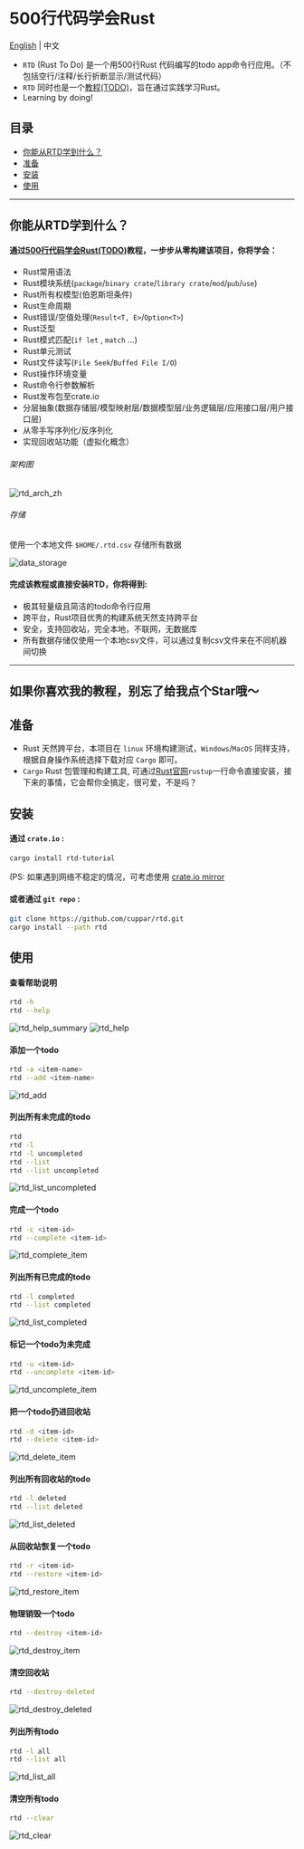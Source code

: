 # 500行代码学会Rust
[English](https://github.com/cuppar/rtd#learn-rust-by-500-lines-code) | 中文

- `RTD` (Rust To Do) 是一个用500行Rust 代码编写的todo app命令行应用。（不包括空行/注释/长行折断显示/测试代码）
- `RTD` 同时也是一个[教程(TODO)]()，旨在通过实践学习Rust。
- Learning by doing!

## 目录

- [你能从RTD学到什么？](#你能从rtd学到什么)
- [准备](#准备)
- [安装](#安装)
- [使用](#使用)

---

## 你能从RTD学到什么？

#### 通过[500行代码学会Rust(TODO)]()教程，一步步从零构建该项目，你将学会：
  - Rust常用语法
  - Rust模块系统(`package`/`binary crate`/`library crate`/`mod`/`pub`/`use`)
  - Rust所有权模型(伯恩斯坦条件)
  - Rust生命周期
  - Rust错误/空值处理(`Result<T, E>`/`Option<T>`)
  - Rust泛型
  - Rust模式匹配(`if let` , `match` ...)
  - Rust单元测试
  - Rust文件读写(`File Seek`/`Buffed File I/O`)
  - Rust操作环境变量
  - Rust命令行参数解析
  - Rust发布包至crate.io
  - 分层抽象(数据存储层/模型映射层/数据模型层/业务逻辑层/应用接口层/用户接口层)
  - 从零手写序列化/反序列化
  - 实现回收站功能（虚拟化概念）

###### 架构图

![rtd_arch_zh](Tutorial/doc/img/rtd_arch_zh.svg)

###### 存储
使用一个本地文件 `$HOME/.rtd.csv` 存储所有数据

![data_storage](Tutorial/doc/img/csv.png)

#### 完成该教程或直接安装RTD，你将得到:
  - 极其轻量级且简洁的todo命令行应用
  - 跨平台，Rust项目优秀的构建系统天然支持跨平台
  - 安全，支持回收站，完全本地，不联网，无数据库
  - 所有数据存储仅使用一个本地csv文件，可以通过复制csv文件来在不同机器间切换

---
如果你喜欢我的教程，别忘了给我点个Star哦～
---

## 准备

- Rust 天然跨平台，本项目在 `linux` 环境构建测试，`Windows`/`MacOS` 同样支持，根据自身操作系统选择下载对应 `Cargo` 即可。
- `Cargo` Rust 包管理和构建工具, 可通过[Rust官网](https://www.rust-lang.org/tools/install)`rustup`一行命令直接安装，接下来的事情，它会帮你全搞定，很可爱，不是吗？

## 安装

#### 通过 `crate.io` :

```bash
cargo install rtd-tutorial
```

(PS: 如果遇到网络不稳定的情况，可考虑使用 [crate.io mirror](https://rsproxy.cn/)

#### 或者通过 `git repo` :
```bash
git clone https://github.com/cuppar/rtd.git
cargo install --path rtd
```

## 使用

#### 查看帮助说明
```bash
rtd -h
rtd --help
```

![rtd_help_summary](Tutorial/doc/img/rtd_help_summary.png)
![rtd_help](Tutorial/doc/img/rtd_help.png)

#### 添加一个todo
```bash
rtd -a <item-name>
rtd --add <item-name>
```

![rtd_add](Tutorial/doc/img/rtd_add.png)

#### 列出所有未完成的todo
```bash
rtd
rtd -l
rtd -l uncompleted
rtd --list
rtd --list uncompleted
```

![rtd_list_uncompleted](Tutorial/doc/img/rtd_list_uncompleted.png)

#### 完成一个todo
```bash
rtd -c <item-id>
rtd --complete <item-id>
```

![rtd_complete_item](Tutorial/doc/img/rtd_complete_item.png)

#### 列出所有已完成的todo
```bash
rtd -l completed
rtd --list completed
```

![rtd_list_completed](Tutorial/doc/img/rtd_list_completed.png)

#### 标记一个todo为未完成
```bash
rtd -u <item-id>
rtd --uncomplete <item-id>
```

![rtd_uncomplete_item](Tutorial/doc/img/rtd_uncomplete_item.png)

#### 把一个todo扔进回收站
```bash
rtd -d <item-id>
rtd --delete <item-id>
```

![rtd_delete_item](Tutorial/doc/img/rtd_delete_item.png)

#### 列出所有回收站的todo
```bash
rtd -l deleted
rtd --list deleted
```

![rtd_list_deleted](Tutorial/doc/img/rtd_list_deleted.png)

#### 从回收站恢复一个todo
```bash
rtd -r <item-id>
rtd --restore <item-id>
```

![rtd_restore_item](Tutorial/doc/img/rtd_restore_item.png)

#### 物理销毁一个todo
```bash
rtd --destroy <item-id>
```

![rtd_destroy_item](Tutorial/doc/img/rtd_destroy_item.png)

#### 清空回收站
```bash
rtd --destroy-deleted
```

![rtd_destroy_deleted](Tutorial/doc/img/rtd_destroy_deleted.png)

#### 列出所有todo
```bash
rtd -l all
rtd --list all
```

![rtd_list_all](Tutorial/doc/img/rtd_list_all.png)

#### 清空所有todo
```bash
rtd --clear
```

![rtd_clear](Tutorial/doc/img/rtd_clear.png)

